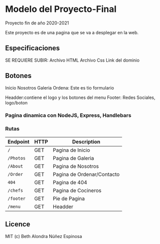 # Modelo del Proyecto-Final
Proyecto fin de año 2020-2021

Este proyecto es de una pagina que se va a desplegar en la web.

## Especificaciones
SE REQUIERE SUBIR:
Archivo HTML
Archivo Css
Link del dominio

## Botones
Inicio
Nosotros
Galeria
Ordena: Este es tio formulario

Headder:contiene el logo y los botones del menu
Footer: Redes Sociales, logo/boton

### Pagina dinamica con NodeJS, Express, Handlebars

### Rutas

| Endpoint | HTTP | Description|
| --- | --- | --- |
| `/` | GET | Pagina de Inicio |
| `/Photos` | GET | Pagina de Galeria |
| `/About`  | GET | Pagina de Nosotros|
| `/Order`  | GET | Pagina de Ordenar/Contacto |
| `404`     | GET | Pagina de 404 |
| `/chefs`   |GET  |  Pagina de Cocineros|
| `/footer`  |GET  | Pie de Pagina |
| `/menu`    |GET  |  Headder|


## Licence
MIT (c) Beth Alondra Núñez Espinosa